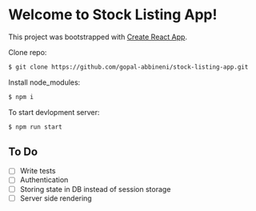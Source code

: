 # Welcome to Stock Listing App!

This project was bootstrapped with [Create React App](https://github.com/facebookincubator/create-react-app).

Clone repo:

```bash
$ git clone https://github.com/gopal-abbineni/stock-listing-app.git
```

Install node_modules:

```bash
$ npm i
```

To start devlopment server:

```bash
$ npm run start
```

## To Do
- [ ] Write tests
- [ ] Authentication
- [ ] Storing state in DB instead of session storage
- [ ] Server side rendering
